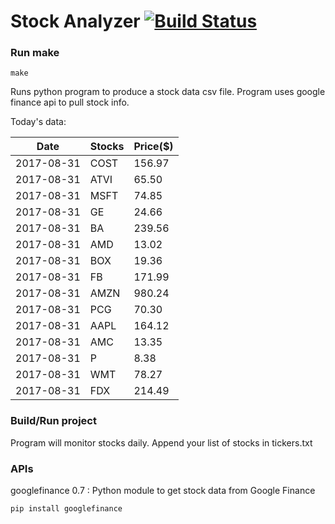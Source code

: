 # Stock Analyzer [![Build Status](https://travis-ci.org/ogoyal/StockAnalyzer.svg?branch=master)](https://travis-ci.org/ogoyal/StockAnalyzer)

### Run make
```
make
```

Runs python program to produce a stock data csv file. Program uses google finance api to pull stock info.

Today's data:

| Date| Stocks| Price($) | 
| --- | --- | ---  | 
| 2017-08-31| COST| 156.97 | 
| 2017-08-31| ATVI| 65.50 | 
| 2017-08-31| MSFT| 74.85 | 
| 2017-08-31| GE| 24.66 | 
| 2017-08-31| BA| 239.56 | 
| 2017-08-31| AMD| 13.02 | 
| 2017-08-31| BOX| 19.36 | 
| 2017-08-31| FB| 171.99 | 
| 2017-08-31| AMZN| 980.24 | 
| 2017-08-31| PCG| 70.30 | 
| 2017-08-31| AAPL| 164.12 | 
| 2017-08-31| AMC| 13.35 | 
| 2017-08-31| P| 8.38 | 
| 2017-08-31| WMT| 78.27 | 
| 2017-08-31| FDX| 214.49 | 

### Build/Run project

Program will monitor stocks daily. Append your list of stocks in tickers.txt

### APIs
googlefinance 0.7 : Python module to get stock data from Google Finance

```
pip install googlefinance
```

